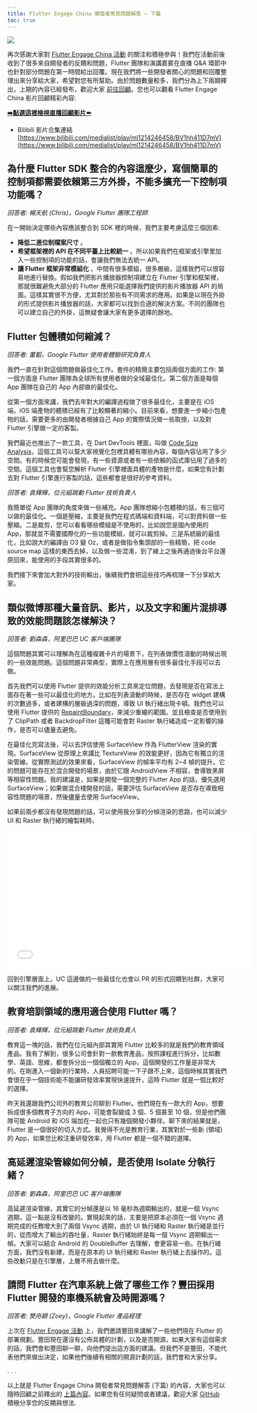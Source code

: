 ```yaml
---
title: Flutter Engage China 開發者常見問題解答 — 下篇
toc: true
---
```


![](https://devrel.andfun.cn/devrel/posts/2021/04/14dcfcd1d2a09.jpg)

再次感謝大家對 [Flutter Engage China 活動](https://flutter.cn/posts/flutter-engage-china-event-recap) 的關注和積極參與！我們在活動前後收到了很多來自開發者的反饋和問題，Flutter 團隊和演講嘉賓在直播 Q&A 環節中也針對部分問題在第一時間給出回覆。現在我們將一些開發者關心的問題和回覆整理出來分享給大家，希望對您有所幫助。由於問題數量較多，我們分為上下兩期釋出，上期的內容已經發布，歡迎大家 [前往回顧](https://flutter.cn/posts/flutter-engage-china-developers-qa-part-1)。您也可以觀看 Flutter Engage China 影片回顧精彩內容:

[**➡️點選這裡檢視直播回顧影片⬅️**](https://www.bilibili.com/medialist/play/ml1214246458/BV1hh411D7mV)

* Bilibili 影片合集連結 [https://www.bilibili.com/medialist/play/ml1214246458/BV1hh411D7mV](https://www.bilibili.com/medialist/play/ml1214246458/BV1hh411D7mV)


## **為什麼 Flutter SDK 整合的內容這麼少，寫個簡單的控制項都需要依賴第三方外掛，不能多擴充一下控制項功能嗎？**

*回答者: 楊天航 (Chris)，Google Flutter 團隊工程師*

在一開始決定哪些內容應該整合到 SDK 裡的時候，我們主要考慮這麼三個因素:

* **降低二進位制檔案尺寸** 。
* **希望框架裡的 API 在不同平臺上比較統一** 。所以如果我們在框架或引擎里加入一些控制項的功能的話，會讓我們無法去統一 API。
* **讓 Flutter 框架非常模組化** ，中間有很多模組，很多層級，這樣我們可以很容易地進行替換。假如我們把影片播放器控制項建立在 Flutter 引擎和框架裡，那就很難避免大部分的 Flutter 應用只能選擇我們提供的影片播放器 API 的局面。這樣其實很不方便，尤其對於那些有不同需求的應用。如果是以現在外掛的形式提供影片播放器的話，大家都可以找到合適的解決方案。不同的團隊也可以建立自己的外掛，這無疑會讓大家有更多選擇的餘地。

## **Flutter 包體積如何縮減？**

*回答者: 董韜，Google Flutter 使用者體驗研究負責人*

我們一直在針對這個問題做最佳化工作。套件的精簡主要包括兩個方面的工作: 第一個方面是 Flutter 團隊為全球所有使用者做的全域最佳化。第二個方面是每個 App 團隊在自己的 App 內部做的最佳化。

從第一個方面來講，我們去年對大的編譯過程做了很多最佳化，主要是在 iOS 端。iOS 端產物的體積已經有了比較顯著的縮小。目前來看，想要進一步縮小包產物的話，需要更多的由開發者根據自己 App 的實際情況做一些取捨，以及對 Flutter 引擎做一定的客製。

我們最近也推出了一款工具，在 Dart DevTools 裡面，叫做 [Code Size Analysis](https://flutter.tw/development/tools/devtools/app-size#analysis-tab)，這個工具可以幫大家視覺化包裡具體有哪些內容，每個內容佔用了多少空間。有的時候您可能會發現，有一些資源或者有一些依賴的函式庫佔用了過多的空間。這個工具也會幫您解析 Flutter 引擎裡面具體的產物是什麼，如果您有計劃去對 Flutter 引擎進行客製的話，這些都會是很好的參考資料。

*回答者: 袁輝輝，位元組跳動 Flutter 技術負責人*

我簡單從 App 團隊的角度來做一些補充。App 團隊想縮小包體積的話，有三個可以做的最佳化。一個是壓縮，主要是我們在程式碼端和資料端，可以對資料做一些壓縮。二是裁剪，您可以看看哪些模組是不使用的，比如說您是國內使用的 App，那就並不需要國際化的一些功能模組，就可以裁剪掉。三是系統級的最佳化，比如說大的編譯由 O3 變 Oz，或者是做指令集頭部的一些精簡，把 code source map 這樣的東西去掉，以及做一些混淆，到了線上之後再通過後台平台還原回來，能使用的手段其實很多的。

我們接下來會加大對外的技術輸出，後續我們會把這些技巧再梳理一下分享給大家。

## **類似微博那種大量音訊、影片，以及文字和圖片混排導致的效能問題該怎樣解決？**

*回答者: 劉森森，阿里巴巴 UC 客戶端團隊*

這個問題其實可以理解為在這種複雜卡片的場景下，在列表做慣性滾動的時候出現的一些效能問題。這個問題非常典型，實際上在應用層有很多最佳化手段可以去做。

首先我們可以使用 Flutter 提供的效能分析工具來定位問題，去發現是否在寫法上面存在著一些可以最佳化的地方。比如在列表滾動的時候，是否存在 widget 建構的次數過多，或者建構的層級過深的問題，導致 UI 執行緒出現卡頓。我們也可以使用 Flutter 提供的 [RepaintBoundary](https://api.flutter.dev/flutter/widgets/RepaintBoundary-class.html)，來減少重繪的範圍。並且檢查是否使用到了 ClipPath 或者 BackdropFilter 這種可能會對 Raster 執行緒造成一定影響的操作，是否可以儘量去避免。

在最佳化完寫法後，可以去評估使用 SurfaceView 作為 FlutterView 渲染的實現。SurfaceView 從原理上來講比 TextureView 的效能更好，因為它有獨立的渲染管線。從實際測試的效果來看，SurfaceView 的幀率平均有 2~4 幀的提升。它的問題可能存在於混合開發的場景，由於它跟 AndroidView 不相容，會導致黑屏等相容性問題。我的建議是，如果是開發一個完整的 Flutter App 的話，優先選用 SurfaceView；如果做混合棧開發的話，需要評估 SurfaceView 是否存在導致相容性問題的場景，然後儘量去使用 SurfaceView。

如果前兩步都沒有發現問題的話，可以使用我分享的分幀渲染的思路，也可以減少 UI 和 Raster 執行緒的繪製耗時。

<iframe width="560" height="315" src="//player.bilibili.com/player.html?aid=247451014&bvid=BV1wv411h7Ni&cid=318242333&page=1" scrolling="no" border="0" frameborder="no" framespacing="0" allowfullscreen="true"> </iframe>

回到引擎層面上，UC 這邊做的一些最佳化也會以 PR 的形式回饋到社群，大家可以關注我們的進展。

## **教育培訓領域的應用適合使用 Flutter 嗎？**

*回答者: 袁輝輝，位元組跳動 Flutter 技術負責人*

教育這一塊的話，我們在位元組內部其實用 Flutter 比較多的就是我們的教育領域產品。我有了解到，很多公司會針對一款教育產品，按照課程進行拆分，比如數學、英語、思維，都會拆分出一個個獨立的 App，這個開發的工作量是非常大的。在剛進入一個新的行業時，人員招聘可能一下子跟不上來，這個時候其實我們會很在乎一個技術能不能讓研發效率實現快速提升，這時 Flutter 就是一個比較好的選擇。

昨天我還跟我們公司外的教育公司聊到 Flutter。他們現在有一款大的 App，想要拆成很多個教育子方向的 App，可能會裂變成 3 個、5 個甚至 10 個，但是他們團隊可能 Android 和 iOS 端加在一起也只有幾個開發小夥伴。聊下來的結果就是，Flutter 是一個很好的切入方式。我覺得不光是教育行業，其實對於一些新 (領域) 的 App，如果您比較注重研發效率，用 Flutter 都是一個不錯的選擇。

## **高延遲渲染管線如何分幀，是否使用 Isolate 分執行緒？**

*回答者: 劉森森，阿里巴巴 UC 客戶端團隊*

高延遲渲染管線，其實它的分幀還是以 16 毫秒為週期輸出的，就是一個 Vsync 週期，這一點是沒有改變的。實現起來的話，主要是把原本必須在一個 Vsync 週期完成的任務增大到了兩個 Vsync 週期，由於 UI 執行緒和 Raster 執行緒是並行的，從而增大了輸出的吞吐量，Raster 執行緒始終是每一個 Vsync 週期輸出一幀。大家可以結合 Android 的 DoubleBuffer 去理解，會更容易一些。在執行緒方面，我們沒有新建，而是在原本的 UI 執行緒和 Raster 執行緒上去操作的。這些改動只是在引擎層，上層不用去做什麼。

## **請問 Flutter 在汽車系統上做了哪些工作？豐田採用 Flutter 開發的車機系統會及時開源嗎？**

*回答者: 樊舟穎 (Zoey)，Google Flutter 產品經理*

上次在 [Flutter Engage 活動](https://flutter.cn/posts/announcing-flutter-2) 上，我們邀請豐田來講解了一些他們現在 Flutter 的部署規劃。豐田現在還沒有公佈具體的計劃，以及是否開源。如果大家有這個需求的話，我們會和豐田聊一聊，向他們提出這方面的建議。但我們不是豐田，不能代表他們來做出決定，如果他們後續有相關的開源計劃的話，我們會和大家分享。

. . .

以上就是 Flutter Engage China 開發者常見問題解答 (下篇) 的內容，大家也可以隨時回顧之前釋出的 [上篇內容](https://flutter.cn/posts/flutter-engage-china-developers-qa-part-1)。如果您有任何疑問或者建議，歡迎大家 [GitHub](https://github.com/flutter) 積極分享您的反饋與想法.

